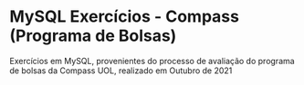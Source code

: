 # MySQL Exercícios - Compass (Programa de Bolsas)

Exercícios em MySQL, provenientes do processo de avaliação do programa de bolsas da Compass UOL, realizado em Outubro de 2021
